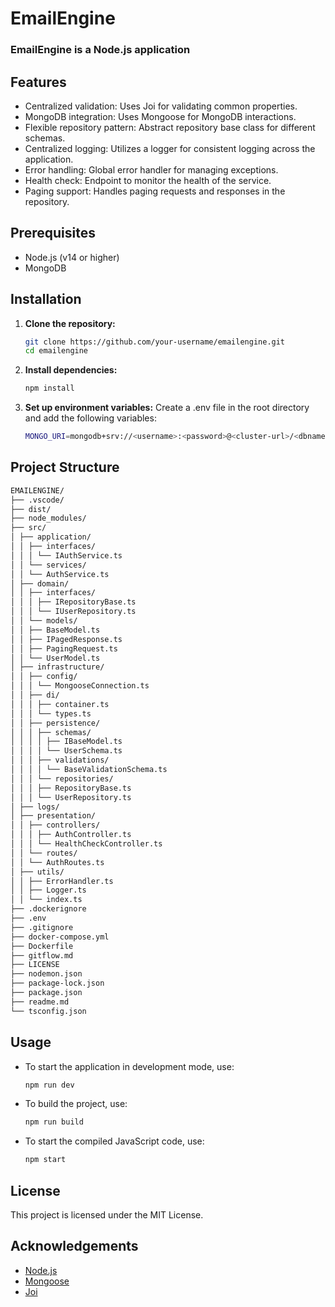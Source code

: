 # EmailEngine
### EmailEngine is a Node.js application

## Features
- Centralized validation: Uses Joi for validating common properties.
- MongoDB integration: Uses Mongoose for MongoDB interactions.
- Flexible repository pattern: Abstract repository base class for different schemas.
- Centralized logging: Utilizes a logger for consistent logging across the application.
- Error handling: Global error handler for managing exceptions.
- Health check: Endpoint to monitor the health of the service.
- Paging support: Handles paging requests and responses in the repository.

## Prerequisites
- Node.js (v14 or higher)
- MongoDB

## Installation
    
1. **Clone the repository:**

    ```bash
    git clone https://github.com/your-username/emailengine.git
    cd emailengine
    ```

2. **Install dependencies:**

    ```bash
    npm install
    ```

2. **Set up environment variables:**
Create a .env file in the root directory and add the following variables:

    ```bash
    MONGO_URI=mongodb+srv://<username>:<password>@<cluster-url>/<dbname>?retryWrites=true&w=majority&appName=emailenginedb
    ```

## Project Structure

````bash
EMAILENGINE/
├── .vscode/
├── dist/
├── node_modules/
├── src/
│ ├── application/
│ │ ├── interfaces/
│ │ │ └── IAuthService.ts
│ │ └── services/
│ │ └── AuthService.ts
│ ├── domain/
│ │ ├── interfaces/
│ │ │ ├── IRepositoryBase.ts
│ │ │ └── IUserRepository.ts
│ │ └── models/
│ │ ├── BaseModel.ts
│ │ ├── IPagedResponse.ts
│ │ ├── PagingRequest.ts
│ │ └── UserModel.ts
│ ├── infrastructure/
│ │ ├── config/
│ │ │ └── MongooseConnection.ts
│ │ ├── di/
│ │ │ ├── container.ts
│ │ │ └── types.ts
│ │ ├── persistence/
│ │ │ ├── schemas/
│ │ │ │ ├── IBaseModel.ts
│ │ │ │ └── UserSchema.ts
│ │ │ ├── validations/
│ │ │ │ └── BaseValidationSchema.ts
│ │ │ └── repositories/
│ │ │ ├── RepositoryBase.ts
│ │ │ └── UserRepository.ts
│ ├── logs/
│ ├── presentation/
│ │ ├── controllers/
│ │ │ ├── AuthController.ts
│ │ │ └── HealthCheckController.ts
│ │ └── routes/
│ │ └── AuthRoutes.ts
│ ├── utils/
│ │ ├── ErrorHandler.ts
│ │ ├── Logger.ts
│ │ └── index.ts
├── .dockerignore
├── .env
├── .gitignore
├── docker-compose.yml
├── Dockerfile
├── gitflow.md
├── LICENSE
├── nodemon.json
├── package-lock.json
├── package.json
├── readme.md
└── tsconfig.json
````

## Usage

- To start the application in development mode, use:

    ```bash
    npm run dev
    ```
- To build the project, use:

    ```bash
    npm run build
    ```
- To start the compiled JavaScript code, use:

    ```bash
    npm start
    ```

## License

This project is licensed under the MIT License.

## Acknowledgements
- [Node.js](https://nodejs.org/en)
- [Mongoose](https://mongoosejs.com)
- [Joi](https://joi.dev)
